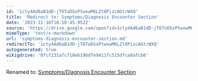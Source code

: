 ```yaml
---
id: '1cty4Ad6aB1dD-jT6ToDSxPtwxwM6LZt8PizcAGtrWXQ'
title: 'Redirect to: Symptoms/Diagnosis Encounter Section'
date: '2023-11-16T18:10:45.952Z'
source: 'https://drive.google.com/open?id=1cty4Ad6aB1dD-jT6ToDSxPtwxwM6LZt8PizcAGtrWXQ'
mimeType: 'text/x-markdown'
url: 'symptoms-diagnosis-encounter-section.md'
redirectTo: '1cty4Ad6aB1dD-jT6ToDSxPtwxwM6LZt8PizcAGtrWXQ'
autogenerated: true
wikigdrive: '0fcf231afc718eb196d7e9411fc515dfca8afcb6'
---
```

Renamed to: [Symptoms/Diagnosis Encounter Section](symptoms-diagnosis-encounter-section.md)
